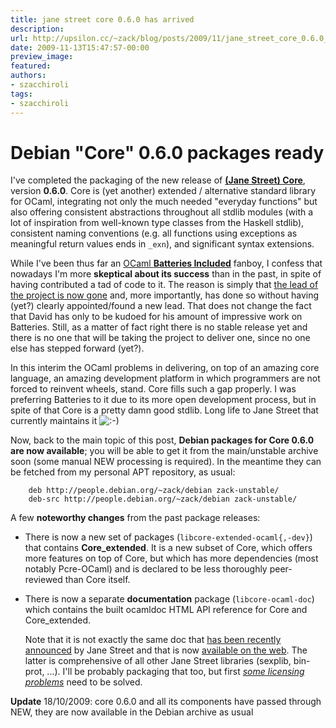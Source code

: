 ```yaml
---
title: jane street core 0.6.0 has arrived
description:
url: http://upsilon.cc/~zack/blog/posts/2009/11/jane_street_core_0.6.0_has_arrived/
date: 2009-11-13T15:47:57-00:00
preview_image:
featured:
authors:
- szacchiroli
tags:
- szacchiroli
---
```


<h1>Debian &quot;Core&quot; 0.6.0 packages ready</h1>
<p>I've completed the packaging of the new release of <a href="http://www.janestreet.com/ocaml"><strong>(Jane Street)
Core</strong></a>, version <strong>0.6.0</strong>. Core is (yet
another) extended / alternative standard library for OCaml,
integrating not only the much needed &quot;everyday functions&quot; but also
offering consistent abstractions throughout all stdlib modules
(with a lot of inspiration from well-known type classes from the
Haskell stdlib), consistent naming conventions (e.g. all functions
using exceptions as meaningful return values ends in
<code>_exn</code>), and significant syntax extensions.</p>
<p>While I've been thus far an <a href="http://batteries.forge.ocamlcore.org/">OCaml <strong>Batteries
Included</strong></a> fanboy, I confess that nowadays I'm more
<strong>skeptical about its success</strong> than in the past, in
spite of having contributed a tad of code to it. The reason is
simply that <a href="https://lists.ocamlcore.org/pipermail/batteries-devel/2009-September/000879.html">
the lead of the project is now gone</a> and, more importantly, has
done so without having (yet?) clearly appointed/found a new lead.
That does not change the fact that David has only to be kudoed for
his amount of impressive work on Batteries. Still, as a matter of
fact right there is no stable release yet and there is no one that
will be taking the project to deliver one, since no one else has
stepped forward (yet?).</p>
<p>In this interim the OCaml problems in delivering, on top of an
amazing core language, an amazing development platform in which
programmers are not forced to reinvent wheels, stand. Core fills
such a gap properly. I was preferring Batteries to it due to its
more open development process, but in spite of that Core is a
pretty damn good stdlib. Long life to Jane Street that currently
maintains it <img src="http://upsilon.cc/~zack/smileys/smile.png" alt=":-)"/></p>
<p>Now, back to the main topic of this post, <strong>Debian
packages for Core 0.6.0 are now available</strong>; you will be
able to get it from the main/unstable archive soon (some manual NEW
processing is required). In the meantime they can be fetched from
my personal APT repository, as usual:</p>
<pre><code>    deb http://people.debian.org/~zack/debian zack-unstable/
    deb-src http://people.debian.org/~zack/debian zack-unstable/
</code></pre>
<p>A few <strong>noteworthy changes</strong> from the past package
releases:</p>
<ul>
<li>
<p>There is now a new set of packages
(<code>libcore-extended-ocaml{,-dev}</code>) that contains
<strong>Core_extended</strong>. It is a new subset of Core, which
offers more features on top of Core, but which has more
dependencies (most notably Pcre-OCaml) and is declared to be less
thoroughly peer-reviewed than Core itself.</p>
</li>
<li>
<p>There is now a separate <strong>documentation</strong> package
(<code>libcore-ocaml-doc</code>) which contains the built ocamldoc
HTML API reference for Core and Core_extended.</p>
<p>Note that it is not exactly the same doc that <a href="http://ocaml.janestreet.com/?q=node/74">has been recently
announced</a> by Jane Street and that is now <a href="http://www.janestreet.com/ocaml/janestreet-ocamldocs/">available
on the web</a>. The latter is comprehensive of all other Jane
Street libraries (sexplib, bin-prot, ...). I'll be probably
packaging that too, but first <a href="http://lists.debian.org/debian-ocaml-maint/2009/11/msg00101.html"><em>
some licensing problems</em></a> need to be solved.</p>
</li>
</ul>
<p><strong>Update</strong> 18/10/2009: core 0.6.0 and all its
components have passed through NEW, they are now available in the
Debian archive as usual</p>


